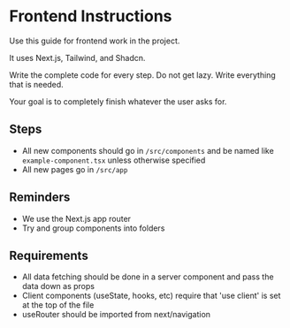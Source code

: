 # Frontend Instructions

Use this guide for frontend work in the project.

It uses Next.js, Tailwind, and Shadcn.

Write the complete code for every step. Do not get lazy. Write everything that is needed.

Your goal is to completely finish whatever the user asks for.

## Steps

- All new components should go in `/src/components` and be named like `example-component.tsx` unless otherwise specified
- All new pages go in `/src/app`

## Reminders

- We use the Next.js app router
- Try and group components into folders

## Requirements

- All data fetching should be done in a server component and pass the data down as props
- Client components (useState, hooks, etc) require that 'use client' is set at the top of the file
- useRouter should be imported from next/navigation
